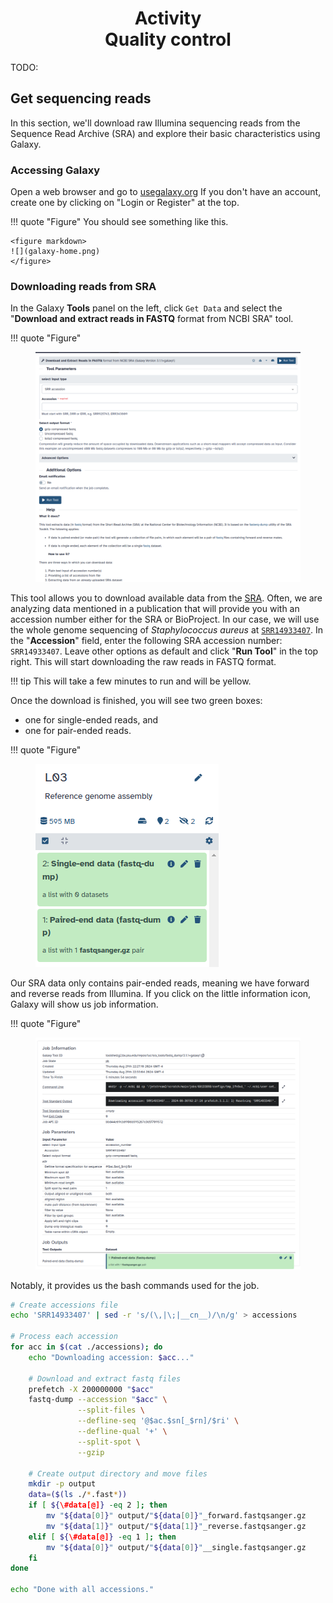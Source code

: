 <h1 align="center">
<b>Activity</b><br>
Quality control
</h1>

TODO:

## Get sequencing reads

In this section, we'll download raw Illumina sequencing reads from the Sequence Read Archive (SRA) and explore their basic characteristics using Galaxy.

### Accessing Galaxy

Open a web browser and go to [usegalaxy.org](https://usegalaxy.org/)
If you don't have an account, create one by clicking on "Login or Register" at the top.

!!! quote "Figure"
    You should see something like this.

    <figure markdown>
    ![](galaxy-home.png)
    </figure>

### Downloading reads from SRA

In the Galaxy **Tools** panel on the left, click `Get Data` and select the "**Download and extract reads in FASTQ** format from NCBI SRA" tool.

!!! quote "Figure"
    <figure markdown>
    ![](img-quality/download-fastq.png)
    </figure>

This tool allows you to download available data from the [SRA](https://www.ncbi.nlm.nih.gov/sra).
Often, we are analyzing data mentioned in a publication that will provide you with an accession number either for the SRA or BioProject.
In our case, we will use the whole genome sequencing of *Staphylococcus aureus* at [`SRR14933407`](https://www.ncbi.nlm.nih.gov/sra/?term=SRR14933407).
In the "**Accession**" field, enter the following SRA accession number: `SRR14933407`.
Leave other options as default and click "**Run Tool**" in the top right.
This will start downloading the raw reads in FASTQ format.

!!! tip
    This will take a few minutes to run and will be yellow.

Once the download is finished, you will see two green boxes:

-   one for single-ended reads, and
-   one for pair-ended reads.

!!! quote "Figure"
    <figure markdown>
    ![](img-quality/download-done.png)
    </figure>

Our SRA data only contains pair-ended reads, meaning we have forward and reverse reads from Illumina.
If you click on the little information icon, Galaxy will show us job information.

!!! quote "Figure"
    <figure markdown>
    ![](img-quality/download-info.png)
    </figure>

Notably, it provides us the bash commands used for the job.

```sh
# Create accessions file
echo 'SRR14933407' | sed -r 's/(\,|\;|__cn__)/\n/g' > accessions

# Process each accession
for acc in $(cat ./accessions); do
    echo "Downloading accession: $acc..."

    # Download and extract fastq files
    prefetch -X 200000000 "$acc"
    fastq-dump --accession "$acc" \
               --split-files \
               --defline-seq '@$ac.$sn[_$rn]/$ri' \
               --defline-qual '+' \
               --split-spot \
               --gzip

    # Create output directory and move files
    mkdir -p output
    data=($(ls ./*.fast*))
    if [ ${\#data[@]} -eq 2 ]; then
        mv "${data[0]}" output/"${data[0]}"_forward.fastqsanger.gz
        mv "${data[1]}" output/"${data[1]}"_reverse.fastqsanger.gz
    elif [ ${\#data[@]} -eq 1 ]; then
        mv "${data[0]}" output/"${data[0]}"__single.fastqsanger.gz
    fi
done

echo "Done with all accessions."
```

<!--
1. Examining the FASTQ files:
   - Once the download is complete, you'll see two datasets in your history panel on the right: one for forward reads (R1) and one for reverse reads (R2).
   - Click on the eye icon next to each file to preview its contents.
   - Observe the four lines that make up each sequencing read:
     1. Sequence identifier (starts with @)
     2. The actual DNA sequence
     3. A separator line (usually just a +)
     4. Quality scores (encoded as ASCII characters)

2. Getting basic statistics:
   - In the tool panel, search for "FastQC" and click on it.
   - Select both R1 and R2 files as inputs.
   - Click "Execute" to run FastQC on both files.

3. Interpreting FastQC results:
   - Once FastQC completes, click on the eye icon to view the HTML report.
   - Examine key metrics such as:
     a. Basic Statistics: Total sequences, sequence length, %GC
     b. Per base sequence quality: Look for any drop in quality towards the end of reads
     c. Per sequence quality scores: Overall distribution of quality scores
     d. Sequence Length Distribution: Should be uniform for raw data
     e. Overrepresented sequences: May indicate adapter contamination

4. Understanding quality scores:
   - Quality scores are encoded in Phred+33 format.
   - The ASCII characters represent quality scores from 0 to 40.
   - Generally, scores above 28 are considered good quality.

5. Identifying potential issues:
   - Look for any warnings or failures in the FastQC report.
   - Common issues include:
     - Low quality bases at the end of reads
     - Overrepresented sequences (possible adapter contamination)
     - Abnormal GC content distribution
 -->
